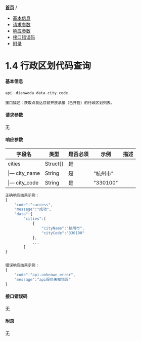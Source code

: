 [**首页**](https://open-qa1.dwbops.com/) /


- <a href="#基本信息">基本信息</a>
- <a href="#请求参数">请求参数</a>
- <a href="#响应参数">响应参数</a>
- <a href="#接口错误码">接口错误码</a>
- <a href="#附录">附录</a>


# 1.4 行政区划代码查询

#### 基本信息
```
api：dianwoda.data.city.code

接口描述：获取点我达目前开放承接（已开启）的行政区划列表。
```

#### 请求参数
无

#### 响应参数
字段名 | 类型 | 是否必须 | 示例 | 描述
---|---|---|---|---
cities|Struct[]| 是 | |
&#124;— city\_name | String | 是 | "杭州市" 
&#124;— city\_code | String | 是 | "330100" 


```javascript
正确响应结果示例：
{
	"code":"success",
	"message":"成功",
	"data":{
		"cities":[
			{
				"cityName":"杭州市",
				"cityCode":"330100"
			},
			...
		]
}
```

```javascript

错误响应结果示例：
{
	"code":"api.unknown_error",
	"message":"api服务未知错误"
}
```


#### 接口错误码
无

#### 附录
无